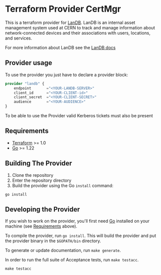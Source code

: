# Terraform Provider CertMgr

This is a terraform provider for [LanDB](https://gitlab.cern.ch/ai-config-team/ai-tools/-/blob/master/aitools/certmgr.py?ref_type=heads). LanDB is an internal asset management system used at CERN to track and manage information about network-connected devices and their associations with users, locations, and services.

For more information about LanDB see the [LanDB docs](https://landb.docs.cern.ch/)

## Provider usage

To use the provider you just have to declare a provider block:

```terraform
provider "landb" {
	endpoint       ="<YOUR-LANDB-SERVER>"
	client_id      ="<YOUR-CLIENT-id>"
	client_secret  ="<YOUR-CLIENT-SECRET>"
	audience       ="<YOUR-AUDIENCE>"
}
```

To be able to use the Provider valid Kerberos tickets must also be present

## Requirements

- [Terraform](https://developer.hashicorp.com/terraform/downloads) >= 1.0
- [Go](https://golang.org/doc/install) >= 1.22

## Building The Provider

1. Clone the repository
1. Enter the repository directory
1. Build the provider using the Go `install` command:

```shell
go install
```

## Developing the Provider

If you wish to work on the provider, you'll first need [Go](http://www.golang.org) installed on your machine (see [Requirements](#requirements) above).

To compile the provider, run `go install`. This will build the provider and put the provider binary in the `$GOPATH/bin` directory.

To generate or update documentation, run `make generate`.

In order to run the full suite of Acceptance tests, run `make testacc`.

```shell
make testacc
```
